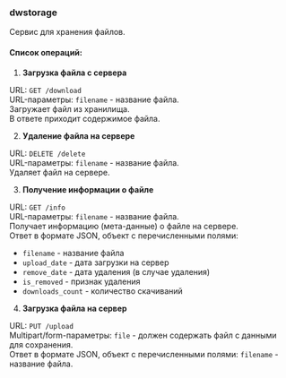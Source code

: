 ### dwstorage

Сервис для хранения файлов.

#### Список операций:
1. **Загрузка файла с сервера**  

URL: `GET /download`  
URL-параметры: `filename` - название файла.  
Загружает файл из хранилища.  
В ответе приходит содержимое файла.


2. **Удаление файла на сервере**

URL: `DELETE /delete`  
URL-параметры: `filename` - название файла.  
Удаляет файл на сервере.


3. **Получение информации о файле**

URL: `GET /info`  
URL-параметры: `filename` - название файла.  
Получает информацию (мета-данные) о файле на сервере.  
Ответ в формате JSON, объект с перечисленными полями:  
* `filename` - название файла
* `upload_date` - дата загрузки на сервер
* `remove_date` - дата удаления (в случае удаления)
* `is_removed` - признак удаления
* `downloads_count` - количество скачиваний


4. **Загрузка файла на сервер**  

URL: `PUT /upload`  
Multipart/form-параметры: `file` - должен содержать файл с данными для сохранения.  
Ответ в формате JSON, объект с перечисленными полями: `filename` - название файла.


